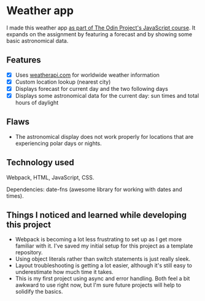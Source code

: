 # Weather app

I made this weather app [as part of The Odin Project's JavaScript course](https://www.theodinproject.com/lessons/node-path-javascript-weather-app). It expands on the assignment by featuring a forecast and by showing some basic astronomical data.

## Features

- [x] Uses [weatherapi.com](https://weatherapi.com/) for worldwide weather information
- [x] Custom location lookup (nearest city)
- [x] Displays forecast for current day and the two following days
- [x] Displays some astronomical data for the current day: sun times and total hours of daylight

## Flaws

- The astronomical display does not work properly for locations that are experiencing polar days or nights.

## Technology used

Webpack, HTML, JavaScript, CSS.

Dependencies: date-fns (awesome library for working with dates and times).

## Things I noticed and learned while developing this project

- Webpack is becoming a lot less frustrating to set up as I get more familiar with it. I've saved my initial setup for this project as a template repository.
- Using object literals rather than switch statements is just really sleek.
- Layout troubleshooting is getting a lot easier, although it's still easy to underestimate how much time it takes.
- This is my first project using async and error handling. Both feel a bit awkward to use right now, but I'm sure future projects will help to solidify the basics.
